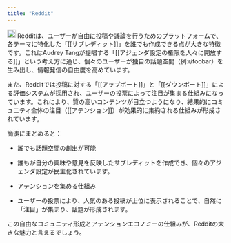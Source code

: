 ```yaml
---
title: "Reddit"
---
```


<img src='https://scrapbox.io/api/pages/nishio/o3-mini-high/icon' alt='o3-mini-high.icon' height="19.5"/>
Redditは、ユーザーが自由に投稿や議論を行うためのプラットフォームで、各テーマに特化した「[[サブレディット]]」を誰でも作成できる点が大きな特徴です。これはAudrey Tangが提唱する「[[アジェンダ設定の権限を人々に開放する]]」という考え方に通じ、個々のユーザーが独自の話題空間（例:r/foobar）を生み出し、情報発信の自由度を高めています。

また、Redditでは投稿に対する「[[アップボート]]」と「[[ダウンボート]]」による評価システムが採用され、ユーザーの投票によって注目が集まる仕組みになっています。これにより、質の高いコンテンツが目立つようになり、結果的にコミュニティ全体の注目（[[アテンション]]）が効果的に集約される仕組みが形成されています。

簡潔にまとめると：
- 誰でも話題空間の創出が可能
- 誰もが自分の興味や意見を反映したサブレディットを作成でき、個々のアジェンダ設定が民主化されています。

- アテンションを集める仕組み
- ユーザーの投票により、人気のある投稿が上位に表示されることで、自然に「注目」が集まり、話題が形成されます。

この自由なコミュニティ形成とアテンションエコノミーの仕組みが、Redditの大きな魅力と言えるでしょう。

